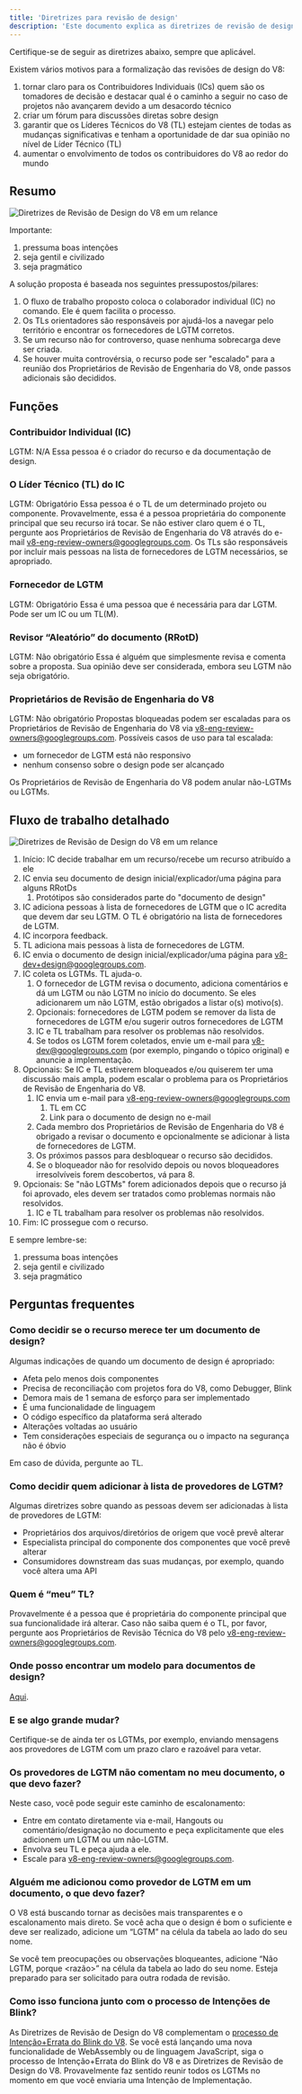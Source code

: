 ```yaml
---
title: 'Diretrizes para revisão de design'
description: 'Este documento explica as diretrizes de revisão de design do projeto V8.'
---
```

Certifique-se de seguir as diretrizes abaixo, sempre que aplicável.

Existem vários motivos para a formalização das revisões de design do V8:

1. tornar claro para os Contribuidores Individuais (ICs) quem são os tomadores de decisão e destacar qual é o caminho a seguir no caso de projetos não avançarem devido a um desacordo técnico
1. criar um fórum para discussões diretas sobre design
1. garantir que os Líderes Técnicos do V8 (TL) estejam cientes de todas as mudanças significativas e tenham a oportunidade de dar sua opinião no nível de Líder Técnico (TL)
1. aumentar o envolvimento de todos os contribuidores do V8 ao redor do mundo

## Resumo

![Diretrizes de Revisão de Design do V8 em um relance](/_img/docs/design-review-guidelines/design-review-guidelines.svg)

Importante:

1. pressuma boas intenções
1. seja gentil e civilizado
1. seja pragmático

A solução proposta é baseada nos seguintes pressupostos/pilares:

1. O fluxo de trabalho proposto coloca o colaborador individual (IC) no comando. Ele é quem facilita o processo.
1. Os TLs orientadores são responsáveis por ajudá-los a navegar pelo território e encontrar os fornecedores de LGTM corretos.
1. Se um recurso não for controverso, quase nenhuma sobrecarga deve ser criada.
1. Se houver muita controvérsia, o recurso pode ser "escalado" para a reunião dos Proprietários de Revisão de Engenharia do V8, onde passos adicionais são decididos.

## Funções

### Contribuidor Individual (IC)

LGTM: N/A
Essa pessoa é o criador do recurso e da documentação de design.

### O Líder Técnico (TL) do IC

LGTM: Obrigatório
Essa pessoa é o TL de um determinado projeto ou componente. Provavelmente, essa é a pessoa proprietária do componente principal que seu recurso irá tocar. Se não estiver claro quem é o TL, pergunte aos Proprietários de Revisão de Engenharia do V8 através do e-mail v8-eng-review-owners@googlegroups.com. Os TLs são responsáveis por incluir mais pessoas na lista de fornecedores de LGTM necessários, se apropriado.

### Fornecedor de LGTM

LGTM: Obrigatório
Essa é uma pessoa que é necessária para dar LGTM. Pode ser um IC ou um TL(M).

### Revisor “Aleatório” do documento (RRotD)

LGTM: Não obrigatório
Essa é alguém que simplesmente revisa e comenta sobre a proposta. Sua opinião deve ser considerada, embora seu LGTM não seja obrigatório.

### Proprietários de Revisão de Engenharia do V8

LGTM: Não obrigatório
Propostas bloqueadas podem ser escaladas para os Proprietários de Revisão de Engenharia do V8 via <v8-eng-review-owners@googlegroups.com>. Possíveis casos de uso para tal escalada:

- um fornecedor de LGTM está não responsivo
- nenhum consenso sobre o design pode ser alcançado

Os Proprietários de Revisão de Engenharia do V8 podem anular não-LGTMs ou LGTMs.

## Fluxo de trabalho detalhado

![Diretrizes de Revisão de Design do V8 em um relance](/_img/docs/design-review-guidelines/design-review-guidelines.svg)

1. Início: IC decide trabalhar em um recurso/recebe um recurso atribuído a ele
1. IC envia seu documento de design inicial/explicador/uma página para alguns RRotDs
    1. Protótipos são considerados parte do "documento de design"
1. IC adiciona pessoas à lista de fornecedores de LGTM que o IC acredita que devem dar seu LGTM. O TL é obrigatório na lista de fornecedores de LGTM.
1. IC incorpora feedback.
1. TL adiciona mais pessoas à lista de fornecedores de LGTM.
1. IC envia o documento de design inicial/explicador/uma página para <v8-dev+design@googlegroups.com>.
1. IC coleta os LGTMs. TL ajuda-o.
    1. O fornecedor de LGTM revisa o documento, adiciona comentários e dá um LGTM ou não LGTM no início do documento. Se eles adicionarem um não LGTM, estão obrigados a listar o(s) motivo(s).
    1. Opcionais: fornecedores de LGTM podem se remover da lista de fornecedores de LGTM e/ou sugerir outros fornecedores de LGTM
    1. IC e TL trabalham para resolver os problemas não resolvidos.
    1. Se todos os LGTM forem coletados, envie um e-mail para v8-dev@googlegroups.com (por exemplo, pingando o tópico original) e anuncie a implementação.
1. Opcionais: Se IC e TL estiverem bloqueados e/ou quiserem ter uma discussão mais ampla, podem escalar o problema para os Proprietários de Revisão de Engenharia do V8.
    1. IC envia um e-mail para v8-eng-review-owners@googlegroups.com
        1. TL em CC
        1. Link para o documento de design no e-mail
    1. Cada membro dos Proprietários de Revisão de Engenharia do V8 é obrigado a revisar o documento e opcionalmente se adicionar à lista de fornecedores de LGTM.
    1. Os próximos passos para desbloquear o recurso são decididos.
    1. Se o bloqueador não for resolvido depois ou novos bloqueadores irresolvíveis forem descobertos, vá para 8.
1. Opcionais: Se "não LGTMs" forem adicionados depois que o recurso já foi aprovado, eles devem ser tratados como problemas normais não resolvidos.
    1. IC e TL trabalham para resolver os problemas não resolvidos.
1. Fim: IC prossegue com o recurso.

E sempre lembre-se:

1. pressuma boas intenções
1. seja gentil e civilizado
1. seja pragmático

## Perguntas frequentes

### Como decidir se o recurso merece ter um documento de design?

Algumas indicações de quando um documento de design é apropriado:

- Afeta pelo menos dois componentes
- Precisa de reconciliação com projetos fora do V8, como Debugger, Blink
- Demora mais de 1 semana de esforço para ser implementado
- É uma funcionalidade de linguagem
- O código específico da plataforma será alterado
- Alterações voltadas ao usuário
- Tem considerações especiais de segurança ou o impacto na segurança não é óbvio

Em caso de dúvida, pergunte ao TL.

### Como decidir quem adicionar à lista de provedores de LGTM?

Algumas diretrizes sobre quando as pessoas devem ser adicionadas à lista de provedores de LGTM:

- Proprietários dos arquivos/diretórios de origem que você prevê alterar
- Especialista principal do componente dos componentes que você prevê alterar
- Consumidores downstream das suas mudanças, por exemplo, quando você altera uma API

### Quem é “meu” TL?

Provavelmente é a pessoa que é proprietária do componente principal que sua funcionalidade irá alterar. Caso não saiba quem é o TL, por favor, pergunte aos Proprietários de Revisão Técnica do V8 pelo v8-eng-review-owners@googlegroups.com.

### Onde posso encontrar um modelo para documentos de design?

[Aqui](https://docs.google.com/document/d/1CWNKvxOYXGMHepW31hPwaFz9mOqffaXnuGqhMqcyFYo/template/preview).

### E se algo grande mudar?

Certifique-se de ainda ter os LGTMs, por exemplo, enviando mensagens aos provedores de LGTM com um prazo claro e razoável para vetar.

### Os provedores de LGTM não comentam no meu documento, o que devo fazer?

Neste caso, você pode seguir este caminho de escalonamento:

- Entre em contato diretamente via e-mail, Hangouts ou comentário/designação no documento e peça explicitamente que eles adicionem um LGTM ou um não-LGTM.
- Envolva seu TL e peça ajuda a ele.
- Escale para v8-eng-review-owners@googlegroups.com.

### Alguém me adicionou como provedor de LGTM em um documento, o que devo fazer?

O V8 está buscando tornar as decisões mais transparentes e o escalonamento mais direto. Se você acha que o design é bom o suficiente e deve ser realizado, adicione um “LGTM” na célula da tabela ao lado do seu nome.

Se você tem preocupações ou observações bloqueantes, adicione “Não LGTM, porque \<razão>” na célula da tabela ao lado do seu nome. Esteja preparado para ser solicitado para outra rodada de revisão.

### Como isso funciona junto com o processo de Intenções de Blink?

As Diretrizes de Revisão de Design do V8 complementam o [processo de Intenção+Errata do Blink do V8](/docs/feature-launch-process). Se você está lançando uma nova funcionalidade de WebAssembly ou de linguagem JavaScript, siga o processo de Intenção+Errata do Blink do V8 e as Diretrizes de Revisão de Design do V8. Provavelmente faz sentido reunir todos os LGTMs no momento em que você enviaria uma Intenção de Implementação.
